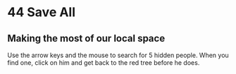 # 44 Save All
## Making the most of our local space

Use the arrow keys and the mouse to search for 5 hidden people.
When you find one, click on him and get back to the red tree before he does.

